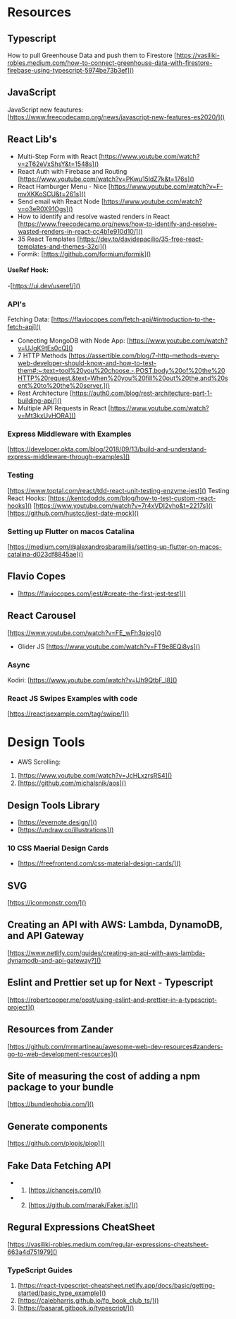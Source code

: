 # Resources

## Typescript
How to pull Greenhouse Data and push them to Firestore
[https://vasiliki-robles.medium.com/how-to-connect-greenhouse-data-with-firestore-firebase-using-typescript-5974be73b3ef]()
## JavaScript
JavaScript new feautures: [https://www.freecodecamp.org/news/javascript-new-features-es2020/]()

## React Lib's
- Multi-Step Form with React
[https://www.youtube.com/watch?v=zT62eVxShsY&t=1548s]()
- React Auth with Firebase and Routing
[https://www.youtube.com/watch?v=PKwu15ldZ7k&t=176s]()
- React Hamburger Menu - Nice
[https://www.youtube.com/watch?v=F-mvXKKoSCU&t=261s]()
- Send email with React Node
[https://www.youtube.com/watch?v=o3eR0X91Ogs]()
- How to identify and resolve wasted renders in React
[https://www.freecodecamp.org/news/how-to-identify-and-resolve-wasted-renders-in-react-cc4b1e910d10/]()
- 35 React Templates
[https://dev.to/davidepacilio/35-free-react-templates-and-themes-32ci]()
- Formik: [https://github.com/formium/formik]()
#### UseRef Hook: 
-[https://ui.dev/useref/]()

### API's
Fetching Data: 
[https://flaviocopes.com/fetch-api/#introduction-to-the-fetch-api]()
- Conecting MongoDB with Node App:
[https://www.youtube.com/watch?v=UJgK9tEs0cQ]()
- 7 HTTP Methods
[https://assertible.com/blog/7-http-methods-every-web-developer-should-know-and-how-to-test-them#:~:text=tool%20you%20choose.-,POST,body%20of%20the%20HTTP%20request.&text=When%20you%20fill%20out%20the,and%20sent%20to%20the%20server.]()
- Rest Architecture
[https://auth0.com/blog/rest-architecture-part-1-building-api/]()
- Multiple API Requests in React
[https://www.youtube.com/watch?v=Mt3kxUvHORA]()

### Express Middleware with Examples
[https://developer.okta.com/blog/2018/09/13/build-and-understand-express-middleware-through-examples]()

### Testing
[https://www.toptal.com/react/tdd-react-unit-testing-enzyme-jest]()
Testing React Hooks: 
[https://kentcdodds.com/blog/how-to-test-custom-react-hooks]()
[https://www.youtube.com/watch?v=7r4xVDI2vho&t=2217s]()
[https://github.com/hustcc/jest-date-mock]()

### Setting up Flutter on macos Catalina
[https://medium.com/@alexandrosbaramilis/setting-up-flutter-on-macos-catalina-d023df8845ae]()

## Flavio Copes
- [https://flaviocopes.com/jest/#create-the-first-jest-test]()

## React Carousel
[https://www.youtube.com/watch?v=FE_wFh3qjog]()
- Glider JS
[https://www.youtube.com/watch?v=FT9e8EQi8ys]()

### Async
Kodiri: [https://www.youtube.com/watch?v=lJh9QtbF_l8]()

### React JS Swipes Examples with code
[https://reactjsexample.com/tag/swipe/]()

# Design Tools
- AWS Scrolling: 
1. [https://www.youtube.com/watch?v=JcHLxzrsRS4]()
2. [https://github.com/michalsnik/aos]()

## Design Tools Library
- [https://evernote.design/]()
- [https://undraw.co/illustrations]()
### 10 CSS Maerial Design Cards
- [https://freefrontend.com/css-material-design-cards/]()
## SVG 
[https://iconmonstr.com/]()

## Creating an API with AWS: Lambda, DynamoDB, and API Gateway
[https://www.netlify.com/guides/creating-an-api-with-aws-lambda-dynamodb-and-api-gateway?]()

## Eslint and Prettier set up for Next - Typescript
[https://robertcooper.me/post/using-eslint-and-prettier-in-a-typescript-project]()

## Resources from Zander
[https://github.com/mrmartineau/awesome-web-dev-resources#zanders-go-to-web-development-resources]()

## Site of measuring the  cost of adding a npm package to your bundle
[https://bundlephobia.com/]()
## Generate components
[https://github.com/plopjs/plop]()

## Fake Data Fetching API
- 1. [https://chancejs.com/]()
- 2. [https://github.com/marak/Faker.js/]()

## Regural Expressions CheatSheet
[https://vasiliki-robles.medium.com/regular-expressions-cheatsheet-663a4d751979]()

### TypeScript Guides
1. [https://react-typescript-cheatsheet.netlify.app/docs/basic/getting-started/basic_type_example]()
2. [https://calebharris.github.io/fp_book_club_ts/]()
3. [https://basarat.gitbook.io/typescript/]()
